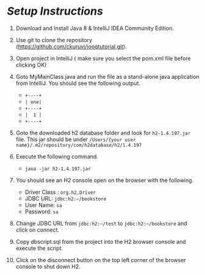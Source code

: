# *Setup Instructions*

 1. Download and Install Java 8  & IntelliJ IDEA Community Edition.
 2. Use git to clone the repository (https://github.com/ckuruvi/jooqtutorial.git).
 3. Open project in IntelliJ ( make sure you select the pom.xml file before clicking OK)
 4. Goto MyMainClass.java and run the file as a stand-alone java application from IntelliJ. You should see the following output.

    * `+----+`
    * `| one|`
    * `+----+`
    * `|  1 |`
    * `+----+`

 5. Goto the downloaded h2 database folder and look for `h2-1.4.197.jar` file. This jar should be under
    `/Users/{your user name}/.m2/repository/com/h2database/h2/1.4.197`
 6. Execute the following command.
       * `java -jar h2-1.4.197.jar`

 7. You should see an H2 console open on the browser with the following.

       * Driver Class : `org.h2.Driver`
       * JDBC URL: `jdbc:h2:~/bookstore`
       * User Name: `sa`
       * Password: `sa`

 8. Change JDBC URL from `jdbc:h2:~/test` to `jdbc:h2:~/bookstore` and click on connect.

 8. Copy dbscript.sql from the project into the H2 browser console and execute the script.
 9. Click on the disconnect button on the top left corner of the browser console to shut down H2.


